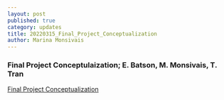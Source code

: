 ```yaml
---
layout: post
published: true
category: updates
title: 20220315_Final_Project_Conceptualization
author: Marina Monsivais
---
```

### Final Project Conceptulaization; E. Batson, M. Monsivais, T. Tran

[Final Project Conceptualization](https://docs.google.com/presentation/d/1yKDmwl4Jxs0dJhuhDBIGL5iAhHXDhs103Wh0r-44bKk/edit?usp=sharing)